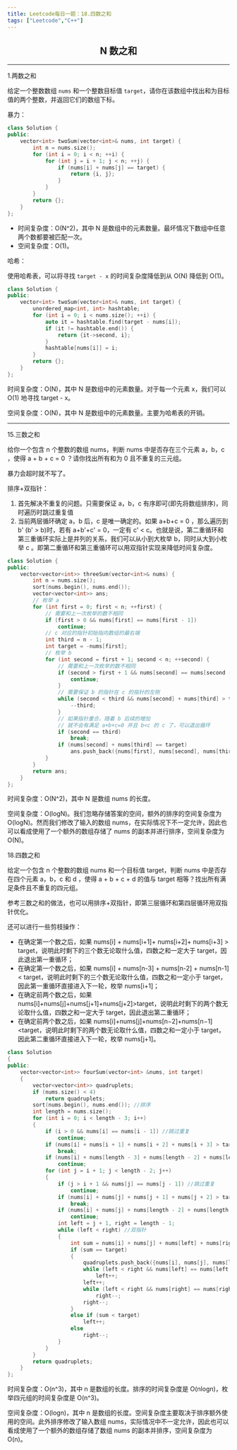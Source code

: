 ```yaml
---
title: Leetcode每日一题：18.四数之和
tags: ["Leetcode","C++"]
---
```




## <center>N 数之和</center>

---

1.两数之和

给定一个整数数组 `nums` 和一个整数目标值 `target`，请你在该数组中找出和为目标值的两个整数，并返回它们的数组下标。

暴力：

~~~c++
class Solution {
public:
    vector<int> twoSum(vector<int>& nums, int target) {
        int n = nums.size();
        for (int i = 0; i < n; ++i) {
            for (int j = i + 1; j < n; ++j) {
                if (nums[i] + nums[j] == target) {
                    return {i, j};
                }
            }
        }
        return {};
    }
};
~~~

- 时间复杂度：O(N^2)，其中 N 是数组中的元素数量。最坏情况下数组中任意两个数都要被匹配一次。
- 空间复杂度：O(1)。

哈希：

使用哈希表，可以将寻找 `target - x` 的时间复杂度降低到从 O(N) 降低到 O(1)。

~~~c++
class Solution {
public:
    vector<int> twoSum(vector<int>& nums, int target) {
        unordered_map<int, int> hashtable;
        for (int i = 0; i < nums.size(); ++i) {
            auto it = hashtable.find(target - nums[i]);
            if (it != hashtable.end()) {
                return {it->second, i};
            }
            hashtable[nums[i]] = i;
        }
        return {};
    }
};
~~~

时间复杂度：O(N)，其中 N 是数组中的元素数量。对于每一个元素 x，我们可以 O(1) 地寻找 target - x。

空间复杂度：O(N)，其中 N 是数组中的元素数量。主要为哈希表的开销。

---

15.三数之和

给你一个包含 n 个整数的数组 nums，判断 nums 中是否存在三个元素 a，b，c ，使得 a + b + c = 0 ？请你找出所有和为 0 且不重复的三元组。

暴力会超时就不写了。

排序+双指针：

1. 首先解决不重复的问题。只需要保证 a，b，c 有序即可(即先将数组排序)，同时遍历时跳过重复值
2. 当前两层循环确定 a，b 后，c 是唯一确定的。如果 a+b+c = 0 ，那么遍历到 b' (b' > b)时，若有 a+b'+c' = 0，一定有 c' < c。也就是说，第二重循环和第三重循环实际上是并列的关系，我们可以从小到大枚举 b，同时从大到小枚举 c 。即第二重循环和第三重循环可以用双指针实现来降低时间复杂度。

~~~c++
class Solution {
public:
    vector<vector<int>> threeSum(vector<int>& nums) {
        int n = nums.size();
        sort(nums.begin(), nums.end());
        vector<vector<int>> ans;
        // 枚举 a
        for (int first = 0; first < n; ++first) {
            // 需要和上一次枚举的数不相同
            if (first > 0 && nums[first] == nums[first - 1])
                continue;
            // c 对应的指针初始指向数组的最右端
            int third = n - 1;
            int target = -nums[first];
            // 枚举 b
            for (int second = first + 1; second < n; ++second) {
                // 需要和上一次枚举的数不相同
                if (second > first + 1 && nums[second] == nums[second - 1]) {
                    continue;
                }
                // 需要保证 b 的指针在 c 的指针的左侧
                while (second < third && nums[second] + nums[third] > target) {
                    --third;
                }
                // 如果指针重合，随着 b 后续的增加
                // 就不会有满足 a+b+c=0 并且 b<c 的 c 了，可以退出循环
                if (second == third)
                    break;
                if (nums[second] + nums[third] == target)
                    ans.push_back({nums[first], nums[second], nums[third]});
            }
        }
        return ans;
    }
};
~~~

时间复杂度：O(N^2)，其中 N 是数组 nums 的长度。

空间复杂度：O(logN)。我们忽略存储答案的空间，额外的排序的空间复杂度为 O(logN)。然而我们修改了输入的数组 nums，在实际情况下不一定允许，因此也可以看成使用了一个额外的数组存储了 nums 的副本并进行排序，空间复杂度为 O(N)。

18.四数之和

给定一个包含 n 个整数的数组 nums 和一个目标值 target，判断 nums 中是否存在四个元素 a，b，c 和 d ，使得 a + b + c + d 的值与 target 相等？找出所有满足条件且不重复的四元组。

参考三数之和的做法，也可以用排序+双指针，即第三层循环和第四层循环用双指针优化。

还可以进行一些剪枝操作：

* 在确定第一个数之后，如果 nums[i] + nums[i+1]+ nums[i+2]+ nums[i+3] > target，说明此时剩下的三个数无论取什么值，四数之和一定大于 target，因此退出第一重循环；
* 在确定第一个数之后，如果 nums[i] + nums[n-3] + nums[n-2] + nums[n-1] < target，说明此时剩下的三个数无论取什么值，四数之和一定小于 target，因此第一重循环直接进入下一轮，枚举 nums[i+1]；
* 在确定前两个数之后，如果 nums[i]+nums[j]+nums[j+1]+nums[j+2]>target，说明此时剩下的两个数无论取什么值，四数之和一定大于 target，因此退出第二重循环；
* 在确定前两个数之后，如果 nums[i]+nums[j]+nums[n−2]+nums[n−1]<target，说明此时剩下的两个数无论取什么值，四数之和一定小于 target，因此第二重循环直接进入下一轮，枚举 nums[j+1]。

~~~c++
class Solution
{
public:
    vector<vector<int>> fourSum(vector<int> &nums, int target)
    {
        vector<vector<int>> quadruplets;
        if (nums.size() < 4)
            return quadruplets;
        sort(nums.begin(), nums.end()); //排序
        int length = nums.size();
        for (int i = 0; i < length - 3; i++)
        {
            if (i > 0 && nums[i] == nums[i - 1]) //跳过重复
                continue;
            if (nums[i] + nums[i + 1] + nums[i + 2] + nums[i + 3] > target) //剪枝 1
                break;
            if (nums[i] + nums[length - 3] + nums[length - 2] + nums[length - 1] < target) //剪枝 2
                continue;
            for (int j = i + 1; j < length - 2; j++)
            {
                if (j > i + 1 && nums[j] == nums[j - 1]) //跳过重复
                    continue;
                if (nums[i] + nums[j] + nums[j + 1] + nums[j + 2] > target) //剪枝 3
                    break;
                if (nums[i] + nums[j] + nums[length - 2] + nums[length - 1] < target) //剪枝 4
                    continue;
                int left = j + 1, right = length - 1;
                while (left < right) //双指针
                {
                    int sum = nums[i] + nums[j] + nums[left] + nums[right];
                    if (sum == target)
                    {
                        quadruplets.push_back({nums[i], nums[j], nums[left], nums[right]});
                        while (left < right && nums[left] == nums[left + 1])
                            left++;
                        left++;
                        while (left < right && nums[right] == nums[right - 1])
                            right--;
                        right--;
                    }
                    else if (sum < target)
                        left++;
                    else
                        right--;
                }
            }
        }
        return quadruplets;
    }
};
~~~

时间复杂度：O(n^3)，其中 n 是数组的长度。排序的时间复杂度是 O(nlogn)，枚举四元组的时间复杂度是 O(n^3)。

空间复杂度：O(logn)，其中 n 是数组的长度。空间复杂度主要取决于排序额外使用的空间。此外排序修改了输入数组 nums，实际情况中不一定允许，因此也可以看成使用了一个额外的数组存储了数组 nums 的副本并排序，空间复杂度为 O(n)。
